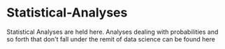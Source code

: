 # Statistical-Analyses
Statistical Analyses are held here.
Analyses dealing with probabilities and so forth that don't fall under the remit of data science can be found here
